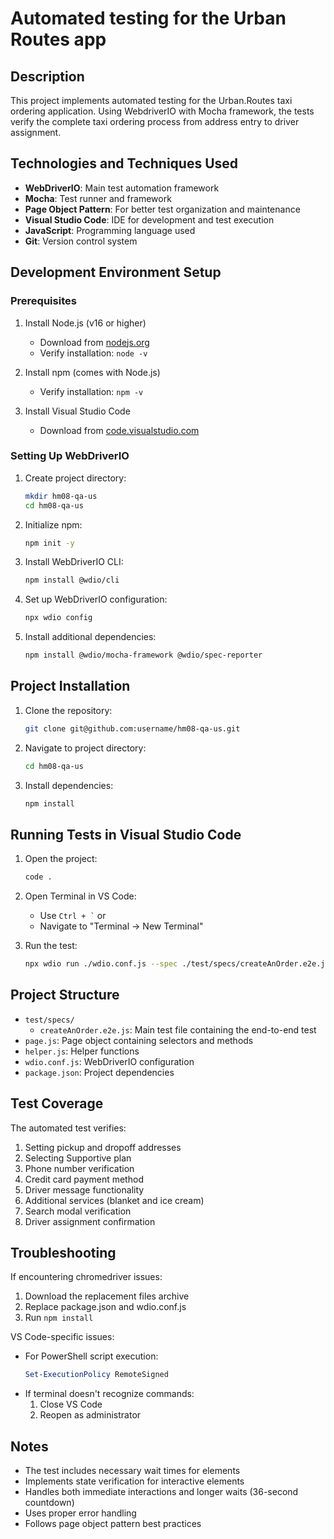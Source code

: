 # Automated testing for the Urban Routes app

## Description
This project implements automated testing for the Urban.Routes taxi ordering application. Using WebdriverIO with Mocha framework, the tests verify the complete taxi ordering process from address entry to driver assignment.

## Technologies and Techniques Used
- **WebDriverIO**: Main test automation framework
- **Mocha**: Test runner and framework
- **Page Object Pattern**: For better test organization and maintenance
- **Visual Studio Code**: IDE for development and test execution
- **JavaScript**: Programming language used
- **Git**: Version control system

## Development Environment Setup

### Prerequisites
1. Install Node.js (v16 or higher)
   - Download from [nodejs.org](https://nodejs.org/)
   - Verify installation: `node -v`

2. Install npm (comes with Node.js)
   - Verify installation: `npm -v`

3. Install Visual Studio Code
   - Download from [code.visualstudio.com](https://code.visualstudio.com/)

### Setting Up WebDriverIO
1. Create project directory:
   ```bash
   mkdir hm08-qa-us
   cd hm08-qa-us
   ```

2. Initialize npm:
   ```bash
   npm init -y
   ```

3. Install WebDriverIO CLI:
   ```bash
   npm install @wdio/cli
   ```

4. Set up WebDriverIO configuration:
   ```bash
   npx wdio config
   ```

5. Install additional dependencies:
   ```bash
   npm install @wdio/mocha-framework @wdio/spec-reporter
   ```

## Project Installation
1. Clone the repository:
   ```bash
   git clone git@github.com:username/hm08-qa-us.git
   ```

2. Navigate to project directory:
   ```bash
   cd hm08-qa-us
   ```

3. Install dependencies:
   ```bash
   npm install
   ```

## Running Tests in Visual Studio Code
1. Open the project:
   ```bash
   code .
   ```

2. Open Terminal in VS Code:
   - Use `` Ctrl + ` `` or
   - Navigate to "Terminal → New Terminal"

3. Run the test:
   ```bash
   npx wdio run ./wdio.conf.js --spec ./test/specs/createAnOrder.e2e.js
   ```

## Project Structure
- `test/specs/`
  - `createAnOrder.e2e.js`: Main test file containing the end-to-end test
- `page.js`: Page object containing selectors and methods
- `helper.js`: Helper functions
- `wdio.conf.js`: WebDriverIO configuration
- `package.json`: Project dependencies

## Test Coverage
The automated test verifies:
1. Setting pickup and dropoff addresses
2. Selecting Supportive plan
3. Phone number verification
4. Credit card payment method
5. Driver message functionality
6. Additional services (blanket and ice cream)
7. Search modal verification
8. Driver assignment confirmation

## Troubleshooting
If encountering chromedriver issues:
1. Download the replacement files archive
2. Replace package.json and wdio.conf.js
3. Run `npm install`

VS Code-specific issues:
- For PowerShell script execution:
  ```powershell
  Set-ExecutionPolicy RemoteSigned
  ```
- If terminal doesn't recognize commands:
  1. Close VS Code
  2. Reopen as administrator

## Notes
- The test includes necessary wait times for elements
- Implements state verification for interactive elements
- Handles both immediate interactions and longer waits (36-second countdown)
- Uses proper error handling
- Follows page object pattern best practices
